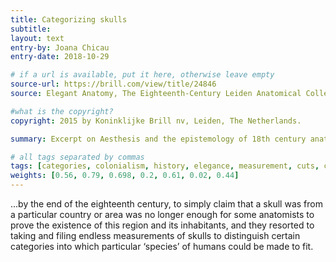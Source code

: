 ```yaml
---
title: Categorizing skulls
subtitle:
layout: text
entry-by: Joana Chicau
entry-date: 2018-10-29

# if a url is available, put it here, otherwise leave empty
source-url: https://brill.com/view/title/24846
source: Elegant Anatomy, The Eighteenth-Century Leiden Anatomical Collections. Marieke M. A. Hendriksen (2015)

#what is the copyright?
copyright: 2015 by Koninklijke Brill nv, Leiden, The Netherlands.

summary: Excerpt on Aesthesis and the epistemology of 18th century anatomical research. From Elegant Anatomy, Marieke M. A. Hendriksen

# all tags separated by commas
tags: [categories, colonialism, history, elegance, measurement, cuts, collection]
weights: [0.56, 0.79, 0.698, 0.2, 0.61, 0.02, 0.44]
---
```


...by the end of the eighteenth century, to simply claim that a skull was from a particular country or area was no longer enough for some anatomists to prove the existence of this region and its inhabitants, and they resorted to taking and filing endless measurements of skulls to distinguish certain categories into which particular ‘species’ of humans could be made to fit.
